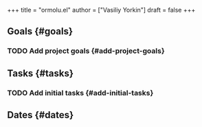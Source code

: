 +++
title = "ormolu.el"
author = ["Vasiliy Yorkin"]
draft = false
+++

## Goals {#goals}


### <span class="org-todo todo TODO">TODO</span> Add project goals {#add-project-goals}


## Tasks {#tasks}


### <span class="org-todo todo TODO">TODO</span> Add initial tasks {#add-initial-tasks}


## Dates {#dates}
